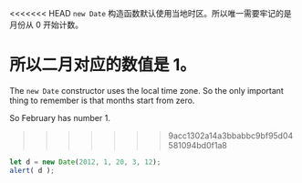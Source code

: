 <<<<<<< HEAD
`new Date` 构造函数默认使用当地时区。所以唯一需要牢记的是月份从 0 开始计数。

所以二月对应的数值是 1。
=======
The `new Date` constructor uses the local time zone. So the only important thing to remember is that months start from zero.

So February has number 1.
>>>>>>> 9acc1302a14a3bbabbc9bf95d04581094bd0f1a8

```js run
let d = new Date(2012, 1, 20, 3, 12);
alert( d );
```
